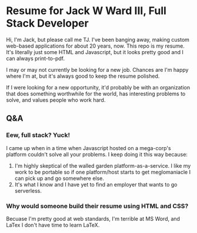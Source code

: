 # Resume for Jack W Ward III, Full Stack Developer

Hi, I'm Jack, but please call me TJ.  I've been banging away, making custom web-based applications for about 20 years, now.  This repo is my resume.  It's literally just some HTML and Javascript, but it looks pretty good and I can always print-to-pdf.

I may or may not currently be looking for a new job.  Chances are I'm happy where I'm at, but it's always good to keep the resume polished.

If I were looking for a new opportunity, it'd probably be with an organization that does something worthwhile for the world, has interesting problems to solve, and values people who work hard.

<!-- I don't do social media.  I don't think it's good for most people and it's definitely not good for me. -->

## Q&A
### Eew, full stack?  Yuck!
I came up when in a time when Javascript hosted on a mega-corp's platform couldn't solve all your problems. I keep doing it this way because:
1. I'm highly skeptical of the walled garden platform-as-a-service.  I like my work to be portable so if one platform/host starts to get meglomaniacle I can pick up and go somewhere else.
2. It's what I know and I have yet to find an employer that wants to go serverless.

### Why would someone build their resume using HTML and CSS?  
Becuase I'm pretty good at web standards, I'm terrible at MS Word, and LaTex I don't have time to learn LaTeX.
